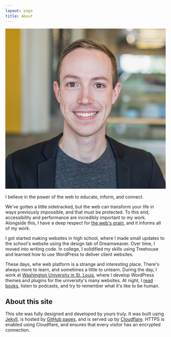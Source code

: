 ```yaml
---
layout: page
title: About
---
```

<img class="headshot" src="/img/samhermes-large.jpg" alt="Sam Hermes headshot">

<p class="subhead">I believe in the power of the web to educate, inform, and connect.</p>

We've gotten a little sidetracked, but the web can transform your life in ways previously impossible, and that must be protected. To this end, accessibility and performance are incredibly important to my work. Alongside this, I have a deep respect for [the web's grain](https://frankchimero.com/writing/the-webs-grain/), and it informs all of my work.

I got started making websites in high school, where I made small updates to the school's website using the design tab of Dreamweaver. Over time, I moved into writing code. In college, I solidified my skills using Treehouse and learned how to use WordPress to deliver client websites.

These days, whe web platform is a strange and interesting place. There's always more to learn, and sometimes a little to unlearn. During the day, I work at [Washington University in St. Louis](https://wustl.edu), where I develop WordPress themes and plugins for the university's many websites. At night, I [read books](https://samhermes.com/reading-list), listen to podcasts, and try to remember what it's like to be human.

## About this site

This site was fully designed and developed by yours truly. It was built using [Jekyll](https://jekyllrb.com/), is hosted by [GitHub pages](https://pages.github.com/), and is served up by [Cloudflare](https://www.cloudflare.com/). HTTPS is enabled using Cloudflare, and ensures that every visitor has an encrypted connection.